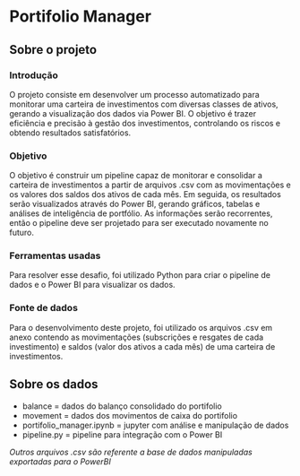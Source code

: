 # Portifolio Manager

## Sobre o projeto

### Introdução
O projeto consiste em desenvolver um processo automatizado para monitorar uma carteira de investimentos com diversas classes de ativos, gerando a visualização dos dados via Power BI. O objetivo é trazer eficiência e precisão à gestão dos investimentos, controlando os riscos e obtendo resultados satisfatórios.

### Objetivo
O objetivo é construir um pipeline capaz de monitorar e consolidar a carteira de investimentos a partir de arquivos .csv com as movimentações e os valores dos saldos dos ativos de cada mês. Em seguida, os resultados serão visualizados através do Power BI, gerando gráficos, tabelas e análises de inteligência de portfólio. As informações serão recorrentes, então o pipeline deve ser projetado para ser executado novamente no futuro.

### Ferramentas usadas
Para resolver esse desafio, foi utilizado Python para criar o pipeline de dados e o Power BI para visualizar os dados.

### Fonte de dados
Para o desenvolvimento deste projeto, foi utilizado os arquivos .csv em anexo contendo as movimentações (subscrições e resgates de cada investimento) e saldos (valor dos ativos a cada mês) de uma carteira de investimentos.

## Sobre os dados

- balance = dados do balanço consolidado do portifolio
- movement = dados dos movimentos de caixa do portifolio
- portifolio_manager.ipynb = jupyter com análise e manipulação de dados
- pipeline.py = pipeline para integração com o Power BI

*Outros arquivos .csv são referente a base de dados manipuladas exportadas para o PowerBI*
